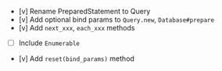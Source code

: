 - [v] Rename PreparedStatement to Query
- [v] Add optional bind params to `Query.new`, `Database#prepare`
- [v] Add `next_xxx`, `each_xxx` methods
- [ ] Include `Enumerable`
- [v] Add `reset(bind_params)` method
